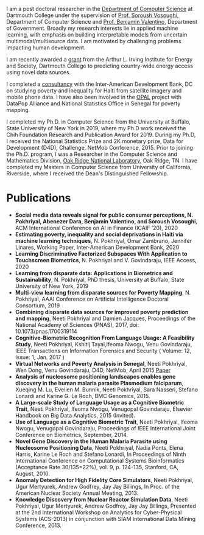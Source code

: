 I am a post doctoral researcher in the <a href="https://www.cs.dartmouth.edu">Department of Computer Science</a> at Dartmouth College under the supervision of <a href="https://web.cs.dartmouth.edu/people/soroush-vosoughi">Prof. Soroush Vosoughi</a>, Department of Computer Science and <a href="https://sites.dartmouth.edu/valentino">Prof. Benjamin Valentino</a>, Department of Government. Broadly my research interests lie in applied machine learning, with emphasis on building interpretable models from uncertain multimodal/multisource data. I am motivated by challenging problems impacting human development. 

I am recently awarded a <a href="https://irving.dartmouth.edu/research/funding-faculty/funded-projects/mapping-country-wide-energy-access-majority-worldgrant">grant</a> from the Arthur L. Irving Institute for Energy and Society, Dartmouth College to predicting country-wide energy access using novel data sources. 

I completed a <a href="https://publications.iadb.org/en/estimating-and-forecasting-income-poverty-and-inequality-in-haiti-using-satellite-imagery-and-mobile-phone-data">consultancy</a> with the Inter-American Development Bank, DC on studying poverty and inequality for Haiti from satellite imagery and mobile phone data. I have also been involved in the <a href="https://datapopalliance.org/transform/opal/">OPAL</a> project with DataPop Alliance and National Statistics Office in Senegal for poverty mapping.

I completed my Ph.D. in Computer Science from the University at Buffalo, State University of New York in 2019, where my Ph.D work received the Chih Foundation Research and Publication Award for 2019. During my Ph.D, I received the National Statistics Prize and 2K monetary prize, Data for Development (D4D), Challenge, NetMob Conference, 2015. Prior to joining the Ph.D. program, I was a Researcher in the Computer Science and Mathematics Division, <a href="https://www.ornl.gov">Oak Ridge National Laboratory</a>, Oak Ridge, TN. I have completed my Masters in Computer Science from University of California, Riverside, where I received the Dean's Distinguished Fellowship.


Publications
============
<ul>
<li><b>Social media data reveals signal for public consumer perceptions, N. Pokhriyal, Abenezer Dara, Benjamin Valentino, and Soroush Vosoughi</b>, ACM International Conference on AI in Finance (ICAIF ’20), 2020</li>      
<li><b>Estimating poverty, inequality and social deprivations in Haiti via machine learning techniques</b>, N. Pokhriyal, Omar Zambrano, Jennifer Linares, Working Paper, Inter-American Development Bank, 2020</li>
<li><b>Learning Discriminative Factorized Subspaces With Application to Touchscreen Biometrics</b>, N. Pokhriyal and V. Govindaraju, IEEE Access, 2020</li>
<li><b>Learning from disparate data: Applications in Biometrics and Sustainability</b>, N. Pokhriyal, PhD thesis, University at Buffalo, State University of New York, 2019</li> 
<li><b>Multi-view learning from disparate sources for Poverty Mapping</b>, N. Pokhriyal, AAAI Conference on Artificial Intelligence Doctoral Consortium, 2019
<li><b>Combining disparate data sources for improved poverty prediction and mapping</b>, Neeti Pokhriyal and Damien Jacques, Proceedings of the National Academy of Sciences (PNAS), 2017, doi: 10.1073/pnas.1700319114</li>
      <li><b>Cognitive-Biometric Recognition From Language Usage: A Feasibility Study</b>, Neeti Pokhriyal, Kshitij Tayal,Ifeoma Nwogu, Venu Govindaraju, IEEE Transactions on Information Forensics and Security ( Volume: 12, Issue: 1, Jan. 2017 )</li>
      <li><b>Virtual Networks and Poverty Analysis in Senegal</b>, Neeti Pokhriyal, Wen Dong, Venu Govindaraju, D4D, NetMob, April 2015 <a href="http://arxiv.org/abs/1506.03401">Paper</a></li>
      <li><b>Analysis of nucleosome positioning landscapes enables gene discovery in the human malaria parasite Plasmodium falciparum</b>, Xueqing M. Lu, Evelien M. Bunnik, Neeti Pokhriyal, Sara Nasseri, Stefano Lonardi and Karine G. Le Roch, BMC Genomics, 2015.</li>
      <li><b>A Large-scale Study of Language Usage as a Cognitive Biometric Trait</b>, Neeti Pokhriyal, Ifeoma Nwogu, Venugopal Govindaraju, Elsevier Handbook on Big Data Analytics, 2015 (Invited).</li>
            <li><b>Use of Language as a Cognitive Biometric Trait</b>, Neeti Pokhriyal, Ifeoma Nwogu, Venugopal Govindaraju, Proceedings of IEEE International Joint Conference on Biometrics, September, 2014.</li>
      <li><b>Novel Gene Discovery in the Human Malaria Parasite using Nucleosome Positioning Data</b>, Neeti Pokhriyal, Nadia Ponts, Elena Harris, Karine Le Roch and Stefano Lonardi, In Proceedings of Ninth International Conference on Computational Systems Bioinformatics (Acceptance Rate 30/135=22%), vol. 9, p. 124-135, Stanford, CA, August, 2010.</li>
      <li><b>Anomaly Detection for High Fidelity Core Simulators</b>, Neeti Pokhriyal, Ugur Mertyurek, Andrew Godfrey, Jay Jay Billings,  In Proc. of the American Nuclear Society Annual Meeting, 2013.</li>
      <li><b>Knowledge Discovery from Nuclear Reactor Simulation Data</b>, Neeti Pokhriyal, Ugur Mertyurek, Andrew Godfrey, Jay Jay Billings, Presented at the 2nd International Workshop on Analytics for Cyber-Physical Systems (ACS-2013) in conjunction with SIAM International Data Mining Conference, 2013.</li>
</ul>
